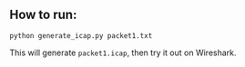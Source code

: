 ## How to run:

`python generate_icap.py packet1.txt`

This will generate `packet1.icap`, then try it out on Wireshark.
